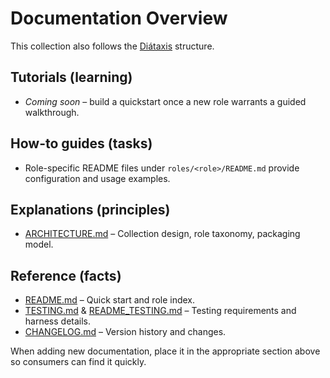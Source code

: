 # Documentation Overview

This collection also follows the [Diátaxis](https://diataxis.fr/) structure.

## Tutorials (learning)
- _Coming soon_ – build a quickstart once a new role warrants a guided walkthrough.

## How-to guides (tasks)
- Role-specific README files under `roles/<role>/README.md` provide configuration and usage examples.

## Explanations (principles)
- [ARCHITECTURE.md](../ARCHITECTURE.md) – Collection design, role taxonomy, packaging model.

## Reference (facts)
- [README.md](../README.md) – Quick start and role index.
- [TESTING.md](../TESTING.md) & [README_TESTING.md](../README_TESTING.md) – Testing requirements and harness details.
- [CHANGELOG.md](../CHANGELOG.md) – Version history and changes.

When adding new documentation, place it in the appropriate section above so consumers can find it quickly.
